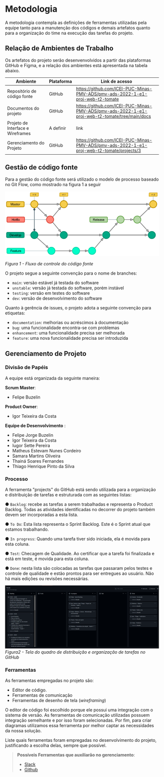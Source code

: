 
# Metodologia

A metodologia contempla as definições de ferramentas utilizadas pela equipe tanto para a manutenção dos códigos e demais artefatos quanto para a organização do time na execução das tarefas do projeto.


## Relação de Ambientes de Trabalho
Os artefatos do projeto serão desenvenvolvidos a partir das plataformas GitHub e Figma, e a relação dos ambientes está apresentada na tabela abaixo.

|Ambiente     | Plataforma  |Link de acesso |
|-------|-------------------------|----|
| Repositório de código fonte | GitHub | https://github.com/ICEI-PUC-Minas-PMV-ADS/pmv-ads-2022-1-e1-proj-web-t2-tomate | 
| Documentos do projeto | GitHub | https://github.com/ICEI-PUC-Minas-PMV-ADS/pmv-ads-2022-1-e1-proj-web-t2-tomate/tree/main/docs |
| Projeto de Interface e  Wireframes | A definir | link | 
| Gerenciamento do Projeto | GitHub |  https://github.com/ICEI-PUC-Minas-PMV-ADS/pmv-ads-2022-1-e1-proj-web-t2-tomate/projects/3|



## Gestão de código fonte

Para a gestão do código fonte será utilizado o modelo de processo baseado no Git Flow, como mostrado na figura 1 a seguir

![alt text](https://github.com/ICEI-PUC-Minas-PMV-ADS/pmv-ads-2022-1-e1-proj-web-t2-tomate/blob/main/docs/img/gitFlow.png)
   
   *Figura 1 - Fluxo de controle do código fonte*
   

O projeto segue a seguinte convenção para o nome de branches:

- `main`: versão estável já testada do software
- `unstable`: versão já testada do software, porém instável
- `testing`: versão em testes do software
- `dev`: versão de desenvolvimento do software

Quanto à gerência de issues, o projeto adota a seguinte convenção para
etiquetas:

- `documentation`: melhorias ou acréscimos à documentação
- `bug`: uma funcionalidade encontra-se com problemas
- `enhancement`: uma funcionalidade precisa ser melhorada
- `feature`: uma nova funcionalidade precisa ser introduzida


## Gerenciamento de Projeto

### Divisão de Papéis

A equipe está organizada da seguinte maneira:

**Scrum Master**:

- Felipe Buzelin

**Product Owner**:

- Igor Teixeira da Costa

**Equipe de Desenvolvimento** :

- Felipe Jorge Buzelin
- Igor Teixeira da Costa
- Iugor Sette Pereira
- Matheus Estevam Nunes Cordeiro
- Samara Martins Oliveira
- Thainá Soares Fernandes
- Thiago Henrique Pinto da Silva

### Processo

A ferramenta "projects" do GitHub está sendo utilizada para a organização e distribuição de tarefas e estruturada com as seguintes listas:

● `Backlog`: recebe as tarefas a serem trabalhadas e representa o Product Backlog. Todas as atividades identificadas no decorrer do projeto também devem ser incorporadas a esta lista.

● `To Do`: Esta lista representa o Sprint Backlog. Este é o Sprint atual que estamos trabalhando.

● `In progress`: Quando uma tarefa tiver sido iniciada, ela é movida para esta coluna.

● `Test`: Checagem de Qualidade. Ao certificar que a tarefa foi finalizada e está em teste, é movida para esta coluna.

● `Done`: nesta lista são colocadas as tarefas que passaram pelos testes e controle de qualidade e estão prontos para ser entregues ao usuário. Não há mais edições ou revisões necessárias.

![alt text](https://github.com/ICEI-PUC-Minas-PMV-ADS/pmv-ads-2022-1-e1-proj-web-t2-tomate/blob/main/docs/img/plano%20de%20sprints.PNG)
*Figura2 - Tela do quadro de distribuição e organização de tarefas no GitHub*



### Ferramentas

As ferramentas empregadas no projeto são:

- Editor de código.
- Ferramentas de comunicação
- Ferramentas de desenho de tela (_wireframing_)

O editor de código foi escolhido porque ele possui uma integração com o
sistema de versão. As ferramentas de comunicação utilizadas possuem
integração semelhante e por isso foram selecionadas. Por fim, para criar
diagramas utilizamos essa ferramenta por melhor captar as
necessidades da nossa solução.

Liste quais ferramentas foram empregadas no desenvolvimento do projeto, justificando a escolha delas, sempre que possível.
 
> **Possíveis Ferramentas que auxiliarão no gerenciamento**: 
> - [Slack](https://slack.com/)
> - [Github](https://github.com/)
